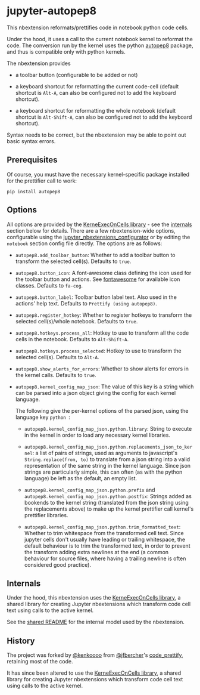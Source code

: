 jupyter-autopep8
================

This nbextension reformats/prettifies code in notebook python code cells.

Under the hood, it uses a call to the current notebook kernel to reformat the
code.
The conversion run by the kernel uses the python [autopep8] package, and thus is compatible only with python kernels.

The nbextension provides

- a toolbar button (configurable to be added or not)

- a keyboard shortcut for reformatting the current code-cell (default shortcut
  is `Alt-A`, can also be configured not to add the keyboard shortcut).

- a keyboard shortcut for reformatting the whole notebook (default shortcut
  is `Alt-Shift-A`, can also be configured not to add the keyboard shortcut).

Syntax needs to be correct, but the nbextension may be able to point out basic
syntax errors.


Prerequisites
-------------

Of course, you must have the necessary kernel-specific package installed for
the prettifier call to work:

    pip install autopep8


Options
-------

All options are provided by the [KerneExecOnCells library] - see the
[internals] section below for details.
There are a few nbextension-wide options, configurable using the
[jupyter_nbextensions_configurator] or by editing the `notebook` section config
file directly.
The options are as follows:

- `autopep8.add_toolbar_button`:
  Whether to add a toolbar button to transform the selected cell(s).
  Defaults to `true`.

- `autopep8.button_icon`:
  A font-awesome class defining the icon used for the toolbar button and actions.
  See [fontawesome] for available icon classes.
  Defaults to `fa-cog`.

- `autopep8.button_label`:
  Toolbar button label text. Also used in the actions' help text.
  Defaults to `Prettify (using autopep8)`.

- `autopep8.register_hotkey`:
  Whether to register hotkeys to transform the selected cell(s)/whole notebook.
  Defaults to `true`.

- `autopep8.hotkeys.process_all`:
  Hotkey to use to transform all the code cells in the notebook.
  Defaults to `Alt-Shift-A`.

- `autopep8.hotkeys.process_selected`:
  Hotkey to use to transform the selected cell(s).
  Defaults to `Alt-A`.

- `autopep8.show_alerts_for_errors`:
  Whether to show alerts for errors in the kernel calls.
  Defaults to `true`.

- `autopep8.kernel_config_map_json`:
  The value of this key is a string which can be parsed into a json object
  giving the config for each kernel language.

  The following give the per-kernel options of the parsed json, using the
  language key `python `:

  * `autopep8.kernel_config_map_json.python.library`:
    String to execute in the kernel in order to load any necessary kernel
    libraries.

  * `autopep8.kernel_config_map_json.python.replacements_json_to_kernel`:
    a list of pairs of strings, used as arguments to javascript's
    `String.replace(from, to)` to translate from a json string into a valid
    representation of the same string in the kernel language. Since json
    strings are particularly simple, this can often (as with the python
    language) be left as the default, an empty list.

  * `autopep8.kernel_config_map_json.python.prefix` and
    `autopep8.kernel_config_map_json.python.postfix`:
    Strings added as bookends to the kernel string (translated from the json
    string using the replacements above) to make up the kernel prettifier call
    kernel's prettifier libraries.

  * `autopep8.kernel_config_map_json.python.trim_formatted_text`:
    Whether to trim whitespace from the transformed cell text. Since jupyter
    cells don't usually have leading or trailing whitespace, the default
    behaviour is to trim the transformed text, in order to prevent the
    transform adding extra newlines at the end (a common behaviour for source
    files, where having a trailing newline is often considered good practice).


Internals
---------

Under the hood, this nbextension uses the [KerneExecOnCells library], a shared
library for creating Jupyter nbextensions which transform code cell text using
calls to the active kernel.

See the [shared README] for the internal model used by the nbextension.


History
-------

The project was forked by [@kenkoooo] from [@jfbercher]'s [code_prettify],
retaining most of the code.

It has since been altered to use the [KerneExecOnCells library], a shared
library for creating Jupyter nbextensions which transform code cell text using
calls to the active kernel.

[@jfbercher]: https://github.com/jfbercher
[@kenkoooo]: https://github.com/kenkoooo
[autopep8]: https://github.com/hhatto/autopep8
[code_prettify]: https://github.com/jfbercher/code_prettify
[fontawesome]: https://fontawesome.com/icons
[internals]: #Internals
[jupyter_nbextensions_configurator]: https://github.com/Jupyter-contrib/jupyter_nbextensions_configurator
[KerneExecOnCells library]: README.md
[shared README]: README.md
